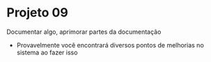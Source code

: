 # Projeto 09

Documentar algo, aprimorar partes da documentação
- Provavelmente você encontrará diversos pontos de melhorias no sistema ao fazer isso